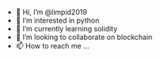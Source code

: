 - 👋 Hi, I’m @limpid2019
- 👀 I’m interested in python
- 🌱 I’m currently learning solidity
- 💞️ I’m looking to collaborate on blockchain
- 📫 How to reach me ...

<!---
limpid2019/limpid2019 is a ✨ special ✨ repository because its `README.md` (this file) appears on your GitHub profile.
You can click the Preview link to take a look at your changes.
--->
